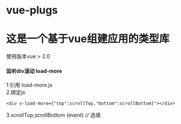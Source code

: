 # vue-plugs
# 这是一个基于vue组建应用的类型库
使用版本vue > 2.0

#### 监听div滚动  load-more
1.引用  load-more.js    
2.绑定js    
`````
<div v-load-more={"top":scrollTop,"bottom":scrollBottom}"></div>
`````
3.scrollTop,scrollBottom (event) // 选填     
